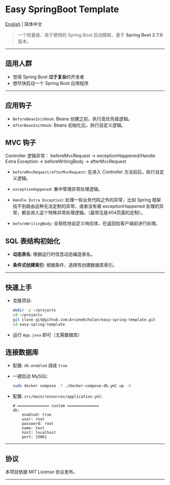# Easy SpringBoot Template

[English](./README.md) | 简体中文

> 一个轻量级、易于使用的 Spring Boot 启动模板，基于 **Spring Boot 2.7.0** 版本。

---

## 适用人群

- 觉得 Spring Boot **过于复杂**的开发者
- 想尽快启动一个 Spring Boot 应用程序

---

## 应用钩子

- `BeforeBeanInitHook`: Beans 创建之前，执行高优先级逻辑。
- `AfterBeanInitHook`: Beans 初始化后，执行自定义逻辑。

## MVC 钩子

Controller 逻辑异常：
beforeMvcRequest -> exceptionHappened/Handle Extra Exception -> beforeWritingBody -> afterMvcRequest

- `beforeMvcRequest/afterMvcRequest`: 在进入 Controller 方法前后，执行自定义逻辑。

- `exceptionHappened`: 集中管理异常处理逻辑。

- `Handle Extra Exception`: 处理一些业务代码之外的异常，比如 Spring 框架找不到路由这种无法定制的异常，或者没有被 exceptionHappened 处理的异常，都会进入这个特殊异常处理逻辑。（最常见是404页面的定制）。

- `beforeWritingBody`: 全局性地自定义响应体，在返回给客户端前进行处理。

## SQL 表结构初始化

- **动态表名**: 根据运行时信息动态编造表名。

- **条件式创建索引**: 根据条件，选择性创建数据库索引。

---

## 快速上手

- 克隆项目:

  ```bash
  mkdir -p ~/projects
  cd ~/projects
  git clone git@github.com:ArcaneEcholan/easy-spring-template.git
  cd easy-spring-template
  ```

- 运行 `App.java` 即可（无需数据库）

## 连接数据库

* 配置: `db.enabled` 调成 `true`

* 一键启动 MySQL:

    ```sh
    sudo docker compose -f ./docker-compose-db.yml up -d
    ```

* 配置: `src/main/resources/application.yml`:

    ```
    # ============== custom ==============
    db:
        enabled: true
        user: root
        password: root
        name: test
        host: localhost
        port: 33061
    ```

---

## 协议

本项目依据 MIT License 协议发布。

---
